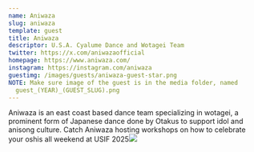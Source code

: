 ```yaml
---
name: Aniwaza
slug: aniwaza
template: guest
title: Aniwaza
descriptor: U.S.A. Cyalume Dance and Wotagei Team
twitter: https://x.com/aniwazaofficial
homepage: https://www.aniwaza.com/
instagram: https://instagram.com/aniwaza
guestimg: /images/guests/aniwaza-guest-star.png
NOTE: Make sure image of the guest is in the media folder, named
  guest_(YEAR)_(GUEST_SLUG).png
---
```


Aniwaza is an east coast based dance team specializing in wotagei, a prominent form of Japanese dance done by Otakus to support idol and anisong culture. Catch Aniwaza hosting workshops on how to celebrate your oshis all weekend at USIF 2025![](https://www.instagram.com/explore/tags/usif2025/)
